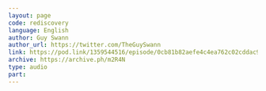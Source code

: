 ```yaml
---
layout: page
code: rediscovery
language: English
author: Guy Swann
author_url: https://twitter.com/TheGuySwann
link: https://pod.link/1359544516/episode/0cb81b82aefe4c4ea762c02cddac9668
archive: https://archive.ph/m2R4N
type: audio
part: 
---
```

